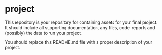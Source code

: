 # project

This repository is your repository for containing assets for your final project. It should include all supporting documentation, any files, code, reports and (possibly) the data to run your project.  

You should replace this README.md file with a proper description of your project.
